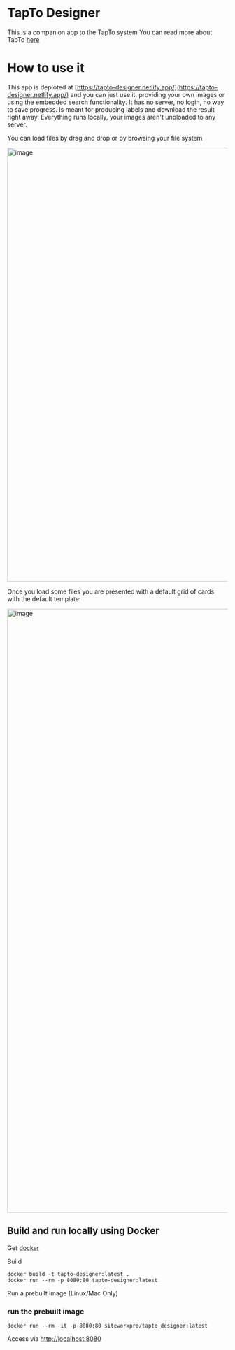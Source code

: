 # TapTo Designer

This is a companion app to the TapTo system
You can read more about TapTo [here](https://github.com/wizzomafizzo/tapto) 

# How to use it

This app is deploted at [https://tapto-designer.netlify.app/](https://tapto-designer.netlify.app/) and you can just use it, providing your own images or using the embedded search functionality.
It has no server, no login, no way to save progress.
Is meant for producing labels and download the result right away.
Everything runs locally, your images aren't unploaded to any server.

You can load files by drag and drop or by browsing your file system

<img width="993" alt="image" src="https://github.com/asturur/nfc-retro-label-printer/assets/1194048/73c39227-b0bf-4c88-ac58-a4209e46c31e">

Once you load some files you are presented with a default grid of cards with the default template:

<img width="1382" alt="image" src="https://github.com/asturur/nfc-retro-label-printer/assets/1194048/06ac2545-db43-47fb-a230-e725d595c1a5">

## Build and run locally using Docker

Get [docker](https://www.docker.com/)

Build
```shell
docker build -t tapto-designer:latest .
docker run --rm -p 8080:80 tapto-designer:latest 
```

Run a prebuilt image (Linux/Mac Only)
### run the prebuilt image
```shell
docker run --rm -it -p 8080:80 siteworxpro/tapto-designer:latest 
```

Access via [http://localhost:8080](http://localhost:8080)

